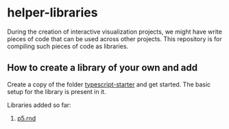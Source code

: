 # helper-libraries
During the creation of interactive visualization projects, we might have write pieces of code that can be used across other projects. This repository is for compiling such pieces of code as libraries.

## How to create a library of your own and  add
Create a copy of the folder [typescript-starter](https://github.com/dynamic-learning/helper-libraries/tree/main/typescript-starter) and get started. The basic setup for the library is present in it.

Libraries added so far:

1. [p5.rnd](https://github.com/dynamic-learning/helper-libraries/tree/main/p5.rnd)
